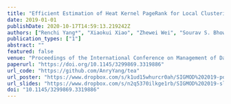 ```yaml
---
title: "Efficient Estimation of Heat Kernel PageRank for Local Clustering"
date: 2019-01-01
publishDate: 2020-10-17T14:59:13.219242Z
authors: ["Renchi Yang*", "Xiaokui Xiao", "Zhewei Wei", "Sourav S. Bhowmick", "Jun Zhao", "Rong-Hua Li"]
publication_types: ["1"]
abstract: ""
featured: false
venue: "Proceedings of the International Conference on Management of Data (SIGMOD)"
paperurl: "https://doi.org/10.1145/3299869.3319886"
url_code: "https://github.com/AnryYang/tea"
url_poster: "https://www.dropbox.com/s/k1ud15whurcr0ah/SIGMOD%202019-poster-Yang%20Renchi.pptx?dl=0"
url_slides: "https://www.dropbox.com/s/n2q5370ilkge1rb/SIGMOD%202019-slides.pptx?dl=0"
doi: "10.1145/3299869.3319886"
---
```

